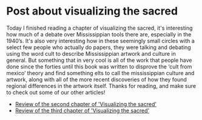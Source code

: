# Post about visualizing the sacred

Today I finished reading a chapter of visualizing the sacred, it's interesting how much of a debate over Mississippian tools there are, especially in the 1940’s.
It's also very interesting how in these seemingly small circles with a select few people who actually do papers, they were talking and debating using the word cult to describe Mississippian artwork and culture in general. But something that in very cool is all of the work that people have done since the forties until this book was written to disprove the ‘cult from mexico’ theory and find something elts to call the mississippian culture and artwork, along with all of the more recent discoveries of how they found regional differences in the artwork itself. Thanks for reading, and make sure to check out some of our other articles!

- [Review of the second chapter of 'Visualizing the sacred'](https://lecartertimes.github.io/posttwo.html)
- [Review of the third chapter of 'Visualizing the sacred'](https://lecartertimes.github.io/postthree.html)
